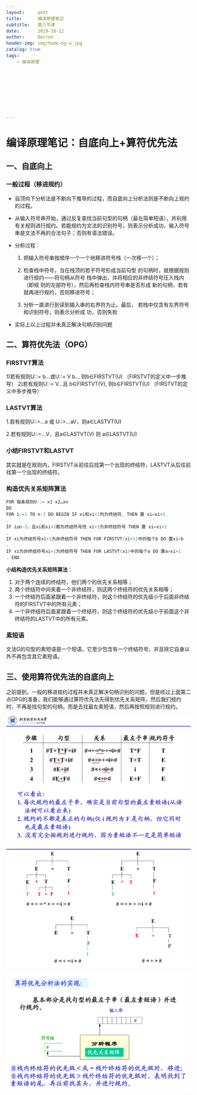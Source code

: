 ```yaml
---
layout:     post
title:      编译原理笔记
subtitle:   第八节课
date:       2019-10-12
author:     Darren
header-img: img/home-bg-o.jpg
catalog: true
tags:
    - 编译原理








---
```


# 编译原理笔记：自底向上+算符优先法

## 一、自底向上

### 一般过程（移进规约）

- 自顶向下分析法是不断向下推导的过程，而自底向上分析法则是不断向上规约的过程。

- 从输入符号串开始，通过反复查找当前句型的句柄（最左简单短语），并利用有关规则进行规约。若能规约为文法的识别符号，则表示分析成功，输入符号串是文法不再的合法句子；否则有语法错误。

- 分析过程：

  1. 把输入符号串按顺序一个一个地移进符号栈（一次移一个）；

  2. 检查栈中符号，当在栈顶的若干符号形成当前句型 的句柄时，就根据规则进行规约——将句柄从符号 栈中弹出，并将相应的非终结符号压入栈内（即规 则的左部符号），然后再检查栈内符号串是否形成 新的句柄，若有就再进行规约，否则移进符号；
  3. 分析一直进行到读到输入串的右界符为止。最后， 若栈中仅含有左界符号和识别符号，则表示分析成 功，否则失败

- 实际上以上过程并未真正解决句柄识别问题

## 二、算符优先法（OPG）

### FIRSTVT算法

1)若有规则U∷= b…或U∷= V b… 则b∈FIRSTVT(U) （FIRSTVT的定义中一步推导）
2)若有规则U∷= V…且 b∈FIRSTVT(V), 则b∈FIRSTVT(U) （FIRSTVT的定义中多步推导）

### LASTVT算法

1.若有规则U::=…a 或 U::=…aV，则a∈LASTVT(U) 

2.若有规则U::=…V，且a∈LASTVT(V) 则 a∈LASTVT(U)

### 小结FIRSTVT和LASTVT

其实就是在规则内，FIRSTVT从前往后找第一个出现的终结符，LASTVT从后往前找第一个出现的终结符。

### 构造优先关系矩阵算法

```c
FOR 每条规则U::= x1 x2…xn
DO
FOR i:=1 TO n-1 DO BEGIN IF xi和xi+1均为终结符, THEN 置 xi=xi+1
.
IF i≤n-2，且xi和xi+2都为终结符号但 xi+1为非终结符号 THEN 置 xi=xi+2
.
IF xi为终结符号xi+1为非终结符号 THEN FOR FIRSTVT(xi+1)中的每个b DO 置xi<b
.
IF xi为非终结符号xi+1为终结符号 THEN FOR LASTVT(xi)中的每个a DO 置a>xi+1
. END
```

**小结构造优先关系矩阵算法**：

1. 对于两个连续的终结符，他们两个的优先关系相等；
2. 两个终结符中间夹着一个非终结符，则这两个终结符的优先关系相等；
3. 一个终结符后面紧跟着一个非终结符，则这个终结符的优先级小于后面非终结符的FIRSTVT中的所有元素；
4. 一个非终结符后面紧跟着一个终结符，则这个终结符的优先级小于前面这个非终结符的LASTVT中的所有元素。

### 素短语

文法G的句型的素短语是一个短语，它至少包含有一个终结符号，并且除它自身以外不再包含其它素短语。

## 三、使用算符优先法的自底向上

之前提到，一般的移进规约过程并未真正解决句柄识别的问题，但是经过上面第二点OPG的准备，我们能够通过算符优先法先得到优先关系矩阵，然后我们规约时，不再是找句型的句柄，而是去找最左素短语，然后再按照规则进行规约。

![](https://raw.githubusercontent.com/ctttt1119/ctttt1119.github.io/master/img/bianyi-9-pic1.png)

![](https://raw.githubusercontent.com/ctttt1119/ctttt1119.github.io/master/img/bianyi-9-pic2.png)

![](https://raw.githubusercontent.com/ctttt1119/ctttt1119.github.io/master/img/bianyi-9-pic3.png)